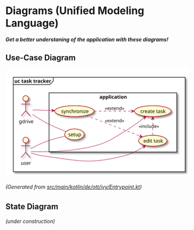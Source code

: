 # Diagrams (Unified Modeling Language)
_**Get a better understaning of the application with these diagrams!**_

## Use-Case Diagram    
![use case diagram](files/uml-use-case.svg)  
###### *(Generated from [src/main/kotlin/de/ott/ivy/Entrypoint.kt](../src/main/kotlin/de/ott/ivy/Entrypoint.kt))*

## State Diagram
###### (under construction)  